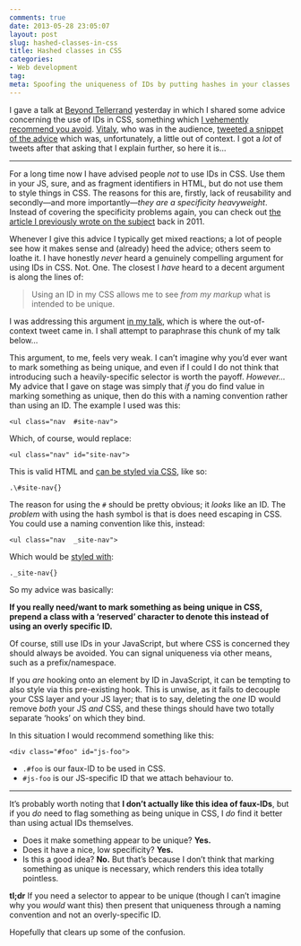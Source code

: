 ```yaml
---
comments: true
date: 2013-05-28 23:05:07
layout: post
slug: hashed-classes-in-css
title: Hashed classes in CSS
categories:
- Web development
tag:
meta: Spoofing the uniqueness of IDs by putting hashes in your classes
---
```


I gave a talk at [Beyond Tellerrand](http://2013.beyondtellerrand.com/) yesterday
in which I shared some advice concerning the use of IDs in CSS, something which
[I vehemently recommend you avoid](/2011/09/when-using-ids-can-be-a-pain-in-the-class).
[Vitaly](http://twitter.com/smashingmag), who was in the audience,
[tweeted a snippet of the advice](https://twitter.com/smashingmag/status/339029930551676930)
which was, unfortunately, a little out of context. I got a _lot_ of tweets after
that asking that I explain further, so here it is…

---

For a long time now I have advised people _not_ to use IDs in CSS. Use them in
your JS, sure, and as fragment identifiers in HTML, but do not use them to style
things in CSS. The reasons for this are, firstly, lack of reusability and
secondly—and more importantly—_they are a specificity heavyweight_. Instead of
covering the specificity problems again, you can check out [the article I
previously wrote on the subject](/2011/09/when-using-ids-can-be-a-pain-in-the-class)
back in 2011.

Whenever I give this advice I typically get mixed reactions; a lot of people see
how it makes sense and (already) heed the advice; others seem to loathe it.  I
have honestly _never_ heard a genuinely compelling argument for using IDs in
CSS. Not. One. The closest I _have_ heard to a decent argument is along the
lines of:

> Using an ID in my CSS allows me to see _from my markup_ what is intended to be
> unique.

I was addressing this argument
[in my talk](https://speakerdeck.com/csswizardry/architecting-scalable-css-1?slide=34),
which is where the out-of-context tweet came in. I shall attempt to paraphrase
this chunk of my talk below…

This argument, to me, feels very weak. I can’t imagine why you’d ever want to
mark something as being unique, and even if I could I do not think that
introducing such a heavily-specific selector is worth the payoff. _However…_ My
advice that I gave on stage was simply that _if_ you do find value in marking
something as unique, then do this with a naming convention rather than using an
ID. The example I used was this:

    <ul class="nav  #site-nav">

Which, of course, would replace:

    <ul class="nav" id="site-nav">

This is valid HTML and [can be styled via CSS](http://jsfiddle.net/HUekN/), like so:

    .\#site-nav{}

The reason for using the `#` should be pretty obvious; it _looks_ like an ID.
The _problem_ with using the hash symbol is that is does need escaping in CSS.
You could use a naming convention like this, instead:

    <ul class="nav  _site-nav">

Which would be [styled with](http://jsfiddle.net/wM5Sh/):

    ._site-nav{}

So my advice was basically:

**If you really need/want to mark something as being unique in CSS, prepend a
class with a ‘reserved’ character to denote this instead of using an overly
specific ID.**

Of course, still use IDs in your JavaScript, but where CSS is concerned they
should always be avoided. You can signal uniqueness via other means, such as a
prefix/namespace.

If you _are_ hooking onto an element by ID in JavaScript, it can be tempting to
also style via this pre-existing hook. This is unwise, as it fails to decouple
your CSS layer and your JS layer; that is to say, deleting the _one_ ID would
remove _both_ your JS _and_ CSS, and these things should have two totally
separate ‘hooks’ on which they bind.

In this situation I would recommend something like this:

    <div class="#foo" id="js-foo">

* `.#foo` is our faux-ID to be used in CSS.
* `#js-foo` is our JS-specific ID that we attach behaviour to.

---

It’s probably worth noting that **I don’t actually like this idea of faux-IDs**,
but if you _do_ need to flag something as being unique in CSS, I _do_ find it
better than using actual IDs themselves.

* Does it make something appear to be unique? **Yes.**
* Does it have a nice, low specificity? **Yes.**
* Is this a good idea? **No.** But that’s because I don’t think that marking
  something as unique is necessary, which renders this idea totally pointless.

**tl;dr** If you need a selector to appear to be unique (though I can’t imagine
why you _would_ want this) then present that uniqueness through a naming
convention and not an overly-specific ID.

Hopefully that clears up some of the confusion.
